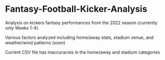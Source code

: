 # Fantasy-Football-Kicker-Analysis


Analysis on kickers fantasy performances from the 2022 season (currently only Weeks 1-4).

Various factors analyzed including home/away stats, stadium venue, and weather/wind patterns (soon)

Current CSV file has inaccuracies in the home/away and stadium categories
